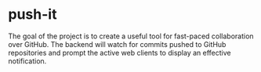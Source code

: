 push-it
=======

The goal of the project is to create a useful tool for fast-paced collaboration over GitHub. The backend will watch for commits pushed to GitHub repositories and prompt the active web clients to display an effective notification.

